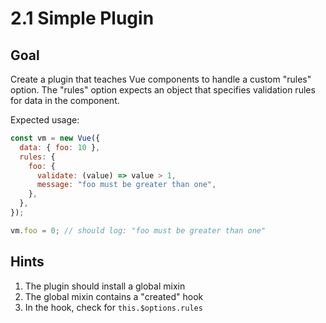# 2.1 Simple Plugin

## Goal

Create a plugin that teaches Vue components to handle a custom "rules"
option. The "rules" option expects an object that specifies validation rules
for data in the component.

Expected usage:

```js
const vm = new Vue({
  data: { foo: 10 },
  rules: {
    foo: {
      validate: (value) => value > 1,
      message: "foo must be greater than one",
    },
  },
});

vm.foo = 0; // should log: "foo must be greater than one"
```

## Hints

1. The plugin should install a global mixin
2. The global mixin contains a "created" hook
3. In the hook, check for `this.$options.rules`
